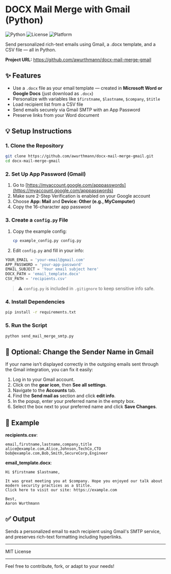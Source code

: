 # DOCX Mail Merge with Gmail (Python)

![Python](https://img.shields.io/badge/python-3.9-blue)
![License](https://img.shields.io/badge/license-MIT-green)
![Platform](https://img.shields.io/badge/platform-macOS%20%7C%20Windows-lightgrey)

Send personalized rich-text emails using Gmail, a .docx template, and a CSV file — all in Python.

**Project URL:** https://github.com/awurthmann/docx-mail-merge-gmail

## ✨ Features
- Use a `.docx` file as your email template — created in **Microsoft Word or Google Docs** (just download as `.docx`)
- Personalize with variables like `$firstname`, `$lastname`, `$company`, `$title`
- Load recipient list from a CSV file
- Send emails securely via Gmail SMTP with an App Password
- Preserve links from your Word document

## 💡 Setup Instructions

### 1. Clone the Repository
```bash
git clone https://github.com/awurthmann/docx-mail-merge-gmail.git
cd docx-mail-merge-gmail
```

### 2. Set Up App Password (Gmail)
1. Go to [https://myaccount.google.com/apppasswords](https://myaccount.google.com/apppasswords)
2. Make sure 2-Step Verification is enabled on your Google account
3. Choose **App: Mail** and **Device: Other (e.g., MyComputer)**
4. Copy the 16-character app password

### 3. Create a `config.py` File
1. Copy the example config:
   ```bash
   cp example_config.py config.py
   ```
2. Edit `config.py` and fill in your info:
```python
YOUR_EMAIL = 'your-email@gmail.com'
APP_PASSWORD = 'your-app-password'
EMAIL_SUBJECT = 'Your email subject here'
DOCX_PATH = 'email_template.docx'
CSV_PATH = 'recipients.csv'
```

> ⚠️ `config.py` is included in `.gitignore` to keep sensitive info safe.

### 4. Install Dependencies
```bash
pip install -r requirements.txt
```

### 5. Run the Script
```bash
python send_mail_merge_smtp.py
```

## 💬 Optional: Change the Sender Name in Gmail
If your name isn’t displayed correctly in the outgoing emails sent through the Gmail integration, you can fix it easily:

1. Log in to your Gmail account.
2. Click on the **gear icon**, then **See all settings**.
3. Navigate to the **Accounts** tab.
4. Find the **Send mail as** section and click **edit info**.
5. In the popup, enter your preferred name in the empty box.
6. Select the box next to your preferred name and click **Save Changes**.

## 📄 Example

**recipients.csv**:
```csv
email,firstname,lastname,company,title
alice@example.com,Alice,Johnson,TechCo,CTO
bob@example.com,Bob,Smith,SecureCorp,Engineer
```

**email_template.docx**:
```
Hi $firstname $lastname,

It was great meeting you at $company. Hope you enjoyed our talk about modern security practices as a $title.
Click here to visit our site: https://example.com

Best,
Aaron Wurthmann
```

## ✅ Output
Sends a personalized email to each recipient using Gmail's SMTP service, and preserves rich-text formatting including hyperlinks.

---

MIT License

---

Feel free to contribute, fork, or adapt to your needs!